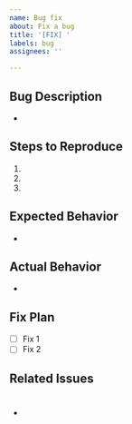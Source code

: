 ```yaml
---
name: Bug fix
about: Fix a bug
title: '[FIX] '
labels: bug
assignees: ''

---
```


## Bug Description
-

## Steps to Reproduce
1.
2.
3.

## Expected Behavior
-

## Actual Behavior
-

## Fix Plan
- [ ] Fix 1
- [ ] Fix 2

## Related Issues
- #
